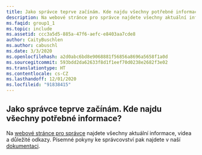 ```yaml
---
title: Jako správce teprve začínám. Kde najdu všechny potřebné informace?
description: Na webové stránce pro správce najdete všechny aktuální informace, videa a důležité odkazy. Písemné pokyny ke správcovství pak najdete v naší dokumentaci...
ms.faqid: group1_1
ms.topic: include
ms.assetid: ccc3a5d5-885a-47f6-aefc-e8403aa7cde8
author: CaityBuschlen
ms.author: cabuschl
ms.date: 3/3/2020
ms.openlocfilehash: a2d0abc6bd8e9068881f56856a8696a5658f1a0d
ms.sourcegitcommit: 593bdd2da62633f8d1f1eef70d0238e2682f3e02
ms.translationtype: HT
ms.contentlocale: cs-CZ
ms.lasthandoff: 12/01/2020
ms.locfileid: "91838415"
---
```

## <a name="im-a-new-administrator-where-is-everything-i-need-to-know"></a>Jako správce teprve začínám. Kde najdu všechny potřebné informace?

Na [webové stránce pro správce](https://visualstudio.microsoft.com/subscriptions-administration/) najdete všechny aktuální informace, videa a důležité odkazy. Písemné pokyny ke správcovství pak najdete v naší [dokumentaci](https://docs.microsoft.com/visualstudio/subscriptions/admin-responsibilities).
